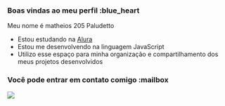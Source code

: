 ### Boas vindas ao meu perfil :blue_heart

Meu nome é matheios 205 Paludetto

- Estou estudando na [Alura](https://www.alura.com.br)
- Estou me desenvolvendo na linguagem JavaScript
- Utilizo esse espaço para minha organização e compartilhamento dos meus projetos desenvolvidos

### Você pode entrar em contato comigo :mailbox


![](https://media.tenor.com/M1li4cr2TOoAAAAC/stressed-out.gif)
